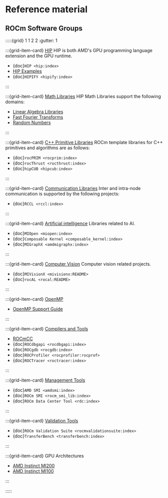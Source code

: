 # Reference material

## ROCm Software Groups

:::::{grid} 1 1 2 2
:gutter: 1

:::{grid-item-card} [HIP](./hip)
HIP is both AMD's GPU programming language extension and the GPU runtime.

- {doc}`HIP <hip:index>`
- [HIP Examples](https://github.com/amd/rocm-examples/tree/develop/HIP-Basic)
- {doc}`HIPIFY <hipify:index>`

:::

:::{grid-item-card} [Math Libraries](./libraries/gpu_libraries/math)
HIP Math Libraries support the following domains:

- [Linear Algebra Libraries](./libraries/gpu_libraries/linear_algebra)
- [Fast Fourier Transforms](./libraries/gpu_libraries/fft)
- [Random Numbers](./libraries/gpu_libraries/rand)

:::

:::{grid-item-card} [C++ Primitive Libraries](./libraries/gpu_libraries/c++_primitives)
ROCm template libraries for C++ primitives and algorithms are as follows:

- {doc}`rocPRIM <rocprim:index>`
- {doc}`rocThrust <rocthrust:index>`
- {doc}`hipCUB <hipcub:index>`

:::

:::{grid-item-card} [Communication Libraries](./libraries/gpu_libraries/communication)
Inter and intra-node communication is supported by the following projects:

- {doc}`RCCL <rccl:index>`

:::

:::{grid-item-card} [Artificial intelligence](../rocm_ai/rocm_ai)
Libraries related to AI.

- {doc}`MIOpen <miopen:index>`
- {doc}`Composable Kernel <composable_kernel:index>`
- {doc}`MIGraphX <amdmigraphx:index>`

:::

:::{grid-item-card} [Computer Vision](./computer_vision)
Computer vision related projects.

- {doc}`MIVisionX <mivisionx:README>`
- {doc}`rocAL <rocal:README>`

:::

:::{grid-item-card} [OpenMP](openmp/openmp)

- [OpenMP Support Guide](openmp/openmp)

:::

:::{grid-item-card} [Compilers and Tools](compilers_tools/index)

- [ROCmCC](./rocmcc/rocmcc)
- {doc}`ROCdbgapi <rocdbgapi:index>`
- {doc}`ROCgdb <rocgdb:index>`
- {doc}`ROCProfiler <rocprofiler:rocprof>`
- {doc}`ROCTracer <roctracer:index>`

:::

:::{grid-item-card} [Management Tools](./compilers_tools/management_tools)

- {doc}`AMD SMI <amdsmi:index>`
- {doc}`ROCm SMI <rocm_smi_lib:index>`
- {doc}`ROCm Data Center Tool <rdc:index>`

:::

:::{grid-item-card} [Validation Tools](./compilers_tools/validation_tools)

- {doc}`ROCm Validation Suite <rocmvalidationsuite:index>`
- {doc}`TransferBench <transferbench:index>`

:::

:::{grid-item-card} GPU Architectures

- [AMD Instinct MI200](../conceptual/gpu_arch/mi250.md)
- [AMD Instinct MI100](../conceptual/gpu_arch/mi100.md)

:::

:::::
